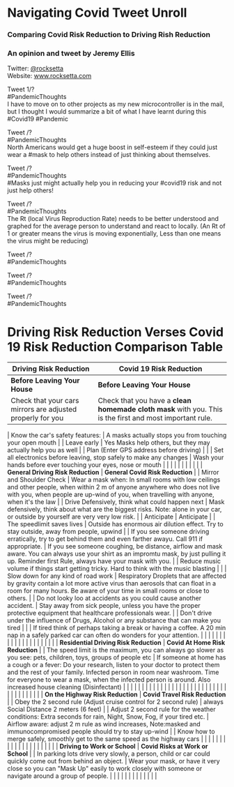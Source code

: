 # Navigating Covid Tweet Unroll

### Comparing Covid Risk Reduction to Driving Rish Reduction
### An opinion and tweet by Jeremy Ellis 

Twitter: <a href="https://twitter.com/rocksetta">@rocksetta</a>  
Website: <a href="https://www.rocksetta.com/">www.rocksetta.com</a>  




Tweet 1/?  
#PandemicThoughts  
I have to move on to other projects as my new microcontroller is in the mail, but I thought I would summarize a bit of what I have learnt during this #Covid19 #Pandemic




Tweet /?   
#PandemicThoughts  
North Americans would get a huge boost in self-esteem if they could just wear a #mask to help others instead of just thinking about themselves.





Tweet /?   
#PandemicThoughts  
#Masks just might actually help you in reducing your #covid19 risk and not just help others!





Tweet /?   
#PandemicThoughts  
The Rt (local Virus Reproduction Rate) needs to be better understood and graphed for the average person to understand and react to locally. 
(An Rt of 1 or greater means the virus is moving exponentially, Less than one means the virus might be reducing)




Tweet /?   
#PandemicThoughts  






Tweet /?   
#PandemicThoughts  







Tweet /?   
#PandemicThoughts  













# Driving Risk Reduction Verses Covid 19 Risk Reduction Comparison Table


| Driving Risk Reduction | Covid 19 Risk Reduction |
| ------ | ------ |
| **Before Leaving Your House**      |        **Before Leaving Your House**  |
| Check that your cars mirrors are adjusted properly for you     |     Check that you have a **clean homemade cloth mask** with you. This is the first and most important rule. |

| Know the car's safety features:             |    A masks actually stops you from touching your open mouth          |
| Leave early           |    Yes Masks help others, but they may actually help you as well          |
| Plan (Enter GPS address before driving)            |             |
| Set all electronics before leaving, stop safely to make any changes            |    Wash your hands before ever touching your eyes, nose or mouth           |
|             |              |
|             |              |
|             |              |
| **General Driving Risk Reduction**    |    **General Covid Risk Reduction**  |
|  Mirror and Shoulder Check           |    Wear a mask when: In small rooms with low ceilings and other people, when within 2 m of anyone anywhere who does not live with you, when people are up-wind of you, when travelling with anyone, when it's the law             |
|  Drive Defensively, think what could happen next           |  Mask defensively, think about what are the biggest risks. Note: alone in your car, or outside by yourself are very very low risk.            |
|   Anticipate          |        Anticipate            |
|  The speedlimit saves lives           |  Outside has enormous air dilution effect. Try to stay outside, away from people, upwind            |
|  If you see someone driving erratically, try to get behind them and even farther awayu. Call 911 if appropriate.           |  If you see someone coughing, be distance, airflow and mask aware. You can always use your shirt as an impromtu mask, by just pulling it up. Reminder first Rule, always have your mask with you.            |
|   Reduce music volume if things start getting tricky. Hard to think with the music blasting          |              |
|  Slow down for any kind of road work           |     Respiratory Droplets that are affected by gravity contain a lot more active virus than aerosols that can float in a room for many hours. Be aware of your time in small rooms or close to others.         |
|  Do not looky loo at accidents as you could cause another accident.            |    Stay away from sick people, unless you have the proper protective equipment that healthcare professionals wear.          |
| Don't drive under the influence of Drugs, Alcohol or any substance that can make you tired            |              |
|  If tired think of perhaps taking a break or having a coffee. A 20 min nap in a safely parked car can often do wonders for your attention.          |              |
|             |              |
|             |              |
|             |              |
|             |              |
|             |              |
|             |              |
| **Residential Driving Risk Reduction**    |    **Covid At Home Risk Reduction**  |
|  The speed limit is the maximum, you can always go slower as you see: pets, children, toys, groups of people etc           |   If someone at home has a cough or a fever: Do your research, listen to your doctor to protect them and the rest of your family. Infected person in room near washroom. Time for everyone to wear a mask, when the infected person is around. Also increased house cleaning (Disinfectant)            |
|             |              |
|             |              |
|             |              |
|             |              |
|             |              |
|             |              |
|             |              |
|             |              |
|             |              |
|             |              |
|             |              |
|             |              |
| **On the Highway Risk Reduction**   |    **Covid Travel Risk Reduction**  |
|  Obey the 2 second rule (Adjust cruise control for 2 second rule)           |    always Social Distance 2 meters (6 feet)          |
| Adjust 2 second rule for the weather conditions: Extra seconds for rain, Night, Snow, Fog, if your tired etc.            |     Airflow aware: adjust 2 m rule as wind increases, Note:masked and immunocompromised people should try to stay up-wind         |
| Know how to merge safely, smoothly get to the same speed as the highway cars            |              |
|             |              |
|             |              |
|             |              |
|             |              |
|             |              |
|             |              |
| **Driving to Work or School**   |    **Covid Risks at Work or School**  |
|  In parking lots drive very slowly, a person, child or car could quickly come out from behind an object.            |   Wear your mask, or have it very close so you can "Mask Up" easily to work closely with someone or navigate around a group of people.           | 
|             |              |
|             |              |
|             |              |
|             |              |



